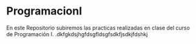 # ProgramacionI
En este Repositorio subiremos las practicas realizadas en clase del curso de Programación I.
.dkfgkdsjhgfdsgfldsgfsdkfjsdkjfdshkj
